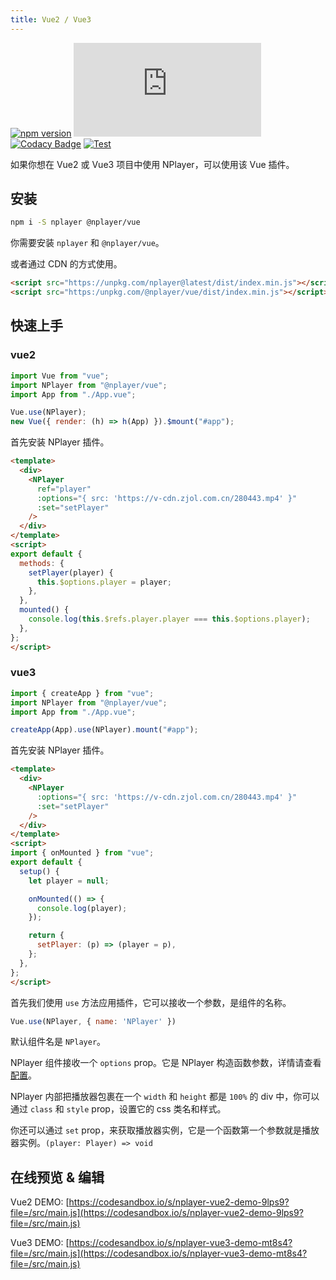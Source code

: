 ```yaml
---
title: Vue2 / Vue3
---
```


[![npm version](https://img.shields.io/npm/v/nplayer?logo=npm)](https://github.com/woopen/nplayer) 
[![gzip size](https://badge-size.herokuapp.com/woopen/nplayer/main/packages/nplayer-vue/dist/index.min.js?compression=gzip)](https:/unpkg.com/@nplayer/vue/dist/index.min.js) 
[![Codacy Badge](https://app.codacy.com/project/badge/Grade/08e3f1086b5748aaa745ca655ecd1c6a)](https://www.codacy.com/gh/woopen/nplayer/dashboard?utm_source=github.com&amp;utm_medium=referral&amp;utm_content=woopen/nplayer&amp;utm_campaign=Badge_Grade) 
[![Test](https://github.com/woopen/nplayer/actions/workflows/test.yml/badge.svg?branch=main)](https://github.com/woopen/nplayer/actions/workflows/test.yml) 

如果你想在 Vue2 或 Vue3 项目中使用 NPlayer，可以使用该 Vue 插件。

## 安装

```bash
npm i -S nplayer @nplayer/vue
```

你需要安装 `nplayer` 和 `@nplayer/vue`。

或者通过 CDN 的方式使用。

```html
<script src="https://unpkg.com/nplayer@latest/dist/index.min.js"></script>
<script src="https:/unpkg.com/@nplayer/vue/dist/index.min.js"></script>
```

## 快速上手

### vue2

```js
import Vue from "vue";
import NPlayer from "@nplayer/vue";
import App from "./App.vue";

Vue.use(NPlayer);
new Vue({ render: (h) => h(App) }).$mount("#app");
```

首先安装 NPlayer 插件。

```html
<template>
  <div>
    <NPlayer
      ref="player"
      :options="{ src: 'https://v-cdn.zjol.com.cn/280443.mp4' }"
      :set="setPlayer"
    />
  </div>
</template>
<script>
export default {
  methods: {
    setPlayer(player) {
      this.$options.player = player;
    },
  },
  mounted() {
    console.log(this.$refs.player.player === this.$options.player);
  },
};
</script>
```

### vue3

```js
import { createApp } from "vue";
import NPlayer from "@nplayer/vue";
import App from "./App.vue";

createApp(App).use(NPlayer).mount("#app");
```

首先安装 NPlayer 插件。

```html
<template>
  <div>
    <NPlayer
      :options="{ src: 'https://v-cdn.zjol.com.cn/280443.mp4' }"
      :set="setPlayer"
    />
  </div>
</template>
<script>
import { onMounted } from "vue";
export default {
  setup() {
    let player = null;

    onMounted(() => {
      console.log(player);
    });

    return {
      setPlayer: (p) => (player = p),
    };
  },
};
</script>
```

首先我们使用 `use` 方法应用插件，它可以接收一个参数，是组件的名称。

```js
Vue.use(NPlayer, { name: 'NPlayer' })
```

默认组件名是 `NPlayer`。

NPlayer 组件接收一个 `options` prop。它是 NPlayer 构造函数参数，详情请查看 [配置](api/config.md)。

NPlayer 内部把播放器包裹在一个 `width` 和 `height` 都是 `100%` 的 div 中，你可以通过 `class` 和 `style` prop，设置它的 css 类名和样式。

你还可以通过 `set` prop，来获取播放器实例，它是一个函数第一个参数就是播放器实例。`(player: Player) => void`

## 在线预览 & 编辑

Vue2 DEMO: [https://codesandbox.io/s/nplayer-vue2-demo-9lps9?file=/src/main.js](https://codesandbox.io/s/nplayer-vue2-demo-9lps9?file=/src/main.js)

Vue3 DEMO: [https://codesandbox.io/s/nplayer-vue3-demo-mt8s4?file=/src/main.js](https://codesandbox.io/s/nplayer-vue3-demo-mt8s4?file=/src/main.js)
